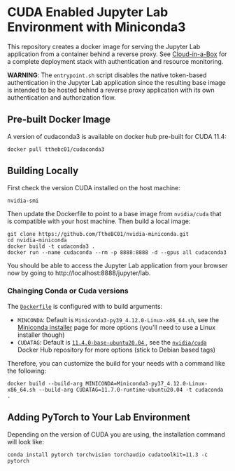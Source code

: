 # CUDA Enabled Jupyter Lab Environment with Miniconda3

This repository creates a docker image for serving the Jupyter Lab application from a container behind a reverse proxy. See 
[Cloud-in-a-Box](https://github.com/TtheBC01/Cloud-in-a-Box) for a complete deployment stack with authentication and resource monitoring. 

**WARNING**: The `entrypoint.sh` script disables the native token-based authentication in the Jupyter Lab application since the resulting base image
is intended to be hosted behind a reverse proxy application with its own authentication and authorization flow. 

## Pre-built Docker Image

A version of cudaconda3 is available on docker hub pre-built for CUDA 11.4:

```shell
docker pull tthebc01/cudaconda3
```

## Building Locally

First check the version CUDA installed on the host machine:

```shell
nvidia-smi
```

Then update the Dockerfile to point to a base image from `nvidia/cuda` that is compatible with your host machine. Then 
build a local image:

```shell
git clone https://github.com/TtheBC01/nvidia-miniconda.git
cd nvidia-miniconda
docker build -t cudaconda3 .
docker run --name cudaconda --rm -p 8888:8888 -d --gpus all cudaconda3
```

You should be able to access the Jupyter Lab application from your browser now by going to http://localhost:8888/jupyter/lab.

### Chainging Conda or Cuda versions

The [`Dockerfile`](/Dockerfile) is configured with to build arguments:

- `MINCONDA`: Default is `Miniconda3-py39_4.12.0-Linux-x86_64.sh`, see the [Miniconda installer](https://docs.conda.io/en/latest/miniconda.html) page for more options (you'll need to use a Linux installer though)
- `CUDATAG`: Default is [`11.4.0-base-ubuntu20.04` ](https://hub.docker.com/layers/cuda/nvidia/cuda/11.4.0-runtime-ubuntu20.04/images/sha256-5411ed37888d37eb7567f218fd46495e6967f7a389109ba65a4db83e9e9fd8b1?context=explore), see the [`nvidia/cuda`](https://hub.docker.com/r/nvidia/cuda/tags) Docker Hub repository for more options (stick to Debian based tags)

Therefore, you can customize the build for your needs with a command like the following:

```shell
docker build --build-arg MINICONDA=Miniconda3-py37_4.12.0-Linux-x86_64.sh --build-arg CUDATAG=11.7.0-runtime-ubuntu20.04 -t cudaconda .
```

## Adding PyTorch to Your Lab Environment

Depending on the version of CUDA you are using, the installation command will look like:

```shell
conda install pytorch torchvision torchaudio cudatoolkit=11.3 -c pytorch
```